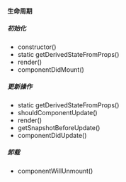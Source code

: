 #### 生命周期
##### 初始化
* constructor()
* static getDerivedStateFromProps()
* render()
* componentDidMount()
##### 更新操作
* static getDerivedStateFromProps()
* shouldComponentUpdate()
* render()
* getSnapshotBeforeUpdate()
* componentDidUpdate()
##### 卸载
* componentWillUnmount()